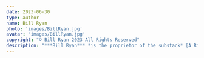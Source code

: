 ```yaml
---
date: 2023-06-30
type: author
name: Bill Ryan
photo: 'images/BillRyan.jpg'
avatar: 'images/BillRyan.jpg'
copyright: "© Bill Ryan 2023 All Rights Reserved"
description: "***Bill Ryan*** *is the proprietor of the substack* [A Rip in the Picture](https://billryan64.substack.com/). *His online writing can most often be found at* [The Bulwark](https://www.thebulwark.com/author/bill-ryan/), *as well as at* [Decider.com](https://decider.com/author/bill-ryan/) *and* [RogerEbert.com](https://www.rogerebert.com/features/breaking-bread-on-the-25th-anniversary-of-big-night). *He can be yelled at on Twitter [@faceyouhate](https://twitter.com/faceyouhate) and [Bluesky](https://bsky.app/profile/faceyouhate.bsky.social).*"
---
```

